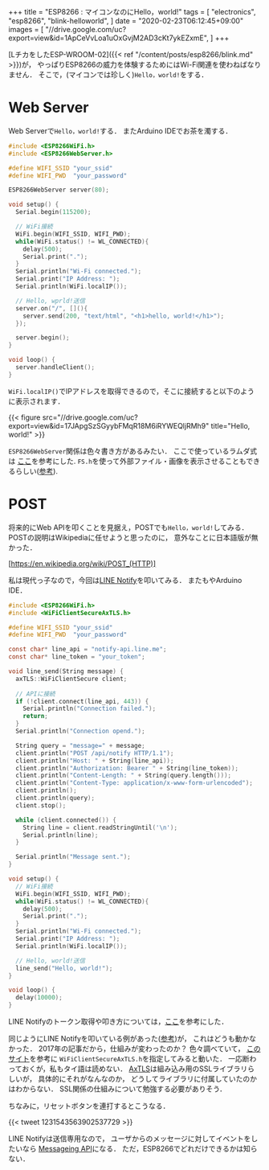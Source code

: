 +++
title = "ESP8266 : マイコンなのにHello，world!"
tags = [
  "electronics",
  "esp8266",
  "blink-helloworld",
]
date = "2020-02-23T06:12:45+09:00"
images = [
  "//drive.google.com/uc?export=view&id=1ApCeVvLoa1uOxGvjM2AD3cKt7ykEZxmE",
]
+++

[LチカをしたESP-WROOM-02]({{< ref "/content/posts/esp8266/blink.md" >}})が，
やっぱりESP8266の威力を体験するためにはWi-Fi関連を使わねばなりません．
そこで，(マイコンでは珍しく)`Hello，world!`をする．

<!--more-->

# Web Server

Web Serverで`Hello，world!`する．
またArduino IDEでお茶を濁する．

```c
#include <ESP8266WiFi.h>
#include <ESP8266WebServer.h>

#define WIFI_SSID "your_ssid"
#define WIFI_PWD  "your_password"

ESP8266WebServer server(80);

void setup() {
  Serial.begin(115200);

  // WiFi接続
  WiFi.begin(WIFI_SSID, WIFI_PWD);
  while(WiFi.status() != WL_CONNECTED){
    delay(500);
    Serial.print(".");
  }
  Serial.println("Wi-Fi connected.");
  Serial.print("IP Address: ");
  Serial.println(WiFi.localIP());

  // Hello, wprld!送信
  server.on("/", [](){
    server.send(200, "text/html", "<h1>hello, world!</h1>");
  });

  server.begin();
}

void loop() {
  server.handleClient();
}
```

`WiFi.localIP()`でIPアドレスを取得できるので，そこに接続すると以下のように表示されます．


{{< figure src="//drive.google.com/uc?export=view&id=17JApgSzSGyybFMqR18M6iRYWEQljRMh9" title="Hello, world!" >}}

`ESP8266WebServer`関係は色々書き方があるみたい．
ここで使っているラムダ式は
[ここ](https://iot.keicode.com/esp8266/esp8266-webserver.php)を参考にした.
`FS.h`を使って外部ファイル・画像を表示させることもできるらしい([参考](https://qiita.com/cyclon2joker/items/f293b613d866e046b062)).

# POST

将来的にWeb APIを叩くことを見据え，POSTでも`Hello，world!`してみる．
POSTの説明はWikipediaに任せようと思ったのに，
意外なことに日本語版が無かった．

[https://en.wikipedia.org/wiki/POST_(HTTP)]

私は現代っ子なので，今回は[LINE Notify](https://notify-bot.line.me/ja/)を叩いてみる．
またもやArduino IDE．

```c
#include <ESP8266WiFi.h>
#include <WiFiClientSecureAxTLS.h>

#define WIFI_SSID "your_ssid"
#define WIFI_PWD  "your_password"

const char* line_api = "notify-api.line.me";
const char* line_token = "your_token";

void line_send(String message) {
  axTLS::WiFiClientSecure client;
  
  // APIに接続
  if (!client.connect(line_api, 443)) {
    Serial.println("Connection failed.");
    return;
  }
  Serial.println("Connection opend.");

  String query = "message=" + message;
  client.println("POST /api/notify HTTP/1.1");
  client.println("Host: " + String(line_api));
  client.println("Authorization: Bearer " + String(line_token));
  client.println("Content-Length: " + String(query.length()));
  client.println("Content-Type: application/x-www-form-urlencoded");
  client.println();
  client.println(query);
  client.stop();

  while (client.connected()) {
    String line = client.readStringUntil('\n');
    Serial.println(line);
  }

  Serial.println("Message sent.");
}

void setup() {
  // WiFi接続
  WiFi.begin(WIFI_SSID, WIFI_PWD);
  while(WiFi.status() != WL_CONNECTED){
    delay(500);
    Serial.print(".");
  }
  Serial.println("Wi-Fi connected.");
  Serial.print("IP Address: ");
  Serial.println(WiFi.localIP());

  // Hello, world!送信
  line_send("Hello, world!");
}

void loop() {
  delay(10000);
}
```

LINE Notifyのトークン取得や叩き方については，[ここ](https://qiita.com/iitenkida7/items/576a8226ba6584864d95)を参考にした．

同じようにLINE Notifyを叩いている例があった([参考](https://next.rikunabi.com/journal/20170719_t12_iq/))が，
これはどうも動かなかった．
2017年の記事だから，仕組みが変わったのか？
色々調べていて，
[このサイト](https://www.ioxhop.com/article/47/esp8266-esp8285-%E0%B8%81%E0%B8%B1%E0%B8%9A%E0%B8%81%E0%B8%B2%E0%B8%A3%E0%B8%AA%E0%B9%88%E0%B8%87%E0%B8%81%E0%B8%B2%E0%B8%A3%E0%B9%81%E0%B8%88%E0%B9%89%E0%B8%87%E0%B9%80%E0%B8%95%E0%B8%B7%E0%B8%AD%E0%B8%99%E0%B9%80%E0%B8%82%E0%B9%89%E0%B8%B2-line)を参考に
`WiFiClientSecureAxTLS.h`を指定してみると動いた．
一応断わっておくが，私もタイ語は読めない．
[AxTLS](http://axtls.sourceforge.net/)は組み込み用のSSLライブラリらしいが，
具体的にそれがなんなのか，
どうしてライブラリに付属していたのかはわからない．
SSL関係の仕組みについて勉強する必要がありそう．

ちなみに，リセットボタンを連打するとこうなる．

{{< tweet 1231543563902537729 >}}

LINE Notifyは送信専用なので，
ユーザからのメッセージに対してイベントをしたいなら
[Messageing API](https://developers.line.biz/ja/services/messaging-api/)になる．
ただ，ESP8266でどれだけできるかは知らない．

